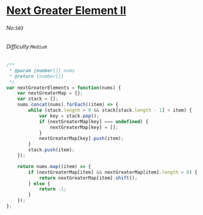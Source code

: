 # [Next Greater Element II](https://leetcode.com/problems/next-greater-element-ii/#/description)
###### No:`503`
###### Difficulty:`Medium`



```js
/**
 * @param {number[]} nums
 * @return {number[]}
 */
var nextGreaterElements = function(nums) {
    var nextGreaterMap = {};
    var stack = [];
    nums.concat(nums).forEach((item) => {
        while (stack.length > 0 && stack[stack.length - 1] < item) {
            var key = stack.pop();
            if (nextGreaterMap[key] === undefined) {
                nextGreaterMap[key] = [];
            }
            nextGreaterMap[key].push(item);
        }
        stack.push(item);
    });

    return nums.map((item) => {
        if (nextGreaterMap[item] && nextGreaterMap[item].length > 0) {
            return nextGreaterMap[item].shift();
        } else {
            return -1;
        }
    });
};

```
